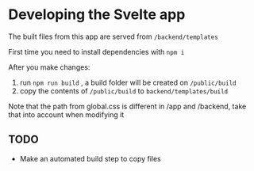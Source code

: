 # Developing the Svelte app

The built files from this app are served from `/backend/templates`

First time you need to install dependencies with `npm i`

After you make changes:

1) run `npm run build` , a build folder will be created on `/public/build`
2) copy the contents of `/public/build` to `backend/templates/build`

Note that the path from global.css is different in /app and /backend, take that into account when modifying it

## TODO

* Make an automated build step to copy files
